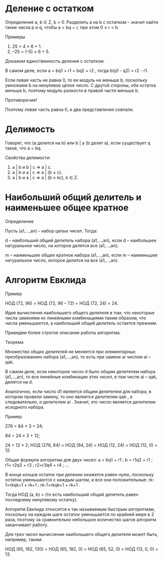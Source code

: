 
# Деление с остатком

Определение a, b ∈ Z, b > 0.
Разделить a на b с остатком – значит найти такие числа p и q, чтобы a = bq + r, при этом 0 ≤  r < b.

Примеры

1. 25 = 4 × 6 + 1.
2. –25 = (–5) × 6 + 5.

Докажем единственность деления с остатком.

В самом деле, если a = bq1 + r1 = bq2 + r2 , тогда b(q1 - q2) = r2 - r1.

Если левая часть не равна 0, то ее модуль не меньше b, поскольку умножаем b на ненулевое целое число. С другой стороны, оба остатка меньше b, поэтому модуль разности в правой части меньше b.

Противоречие!

Поэтому левая часть равна 0, и два представления совпали.

# Делимость

Говорят, что (a делится на b) или b | a (b делит a), если существует q такое, что a = bq.

Свойства делимости:

1. a | b и b | c ⇒ a | c.
2. a | b и a | c ⇒ a | (b ± c).
3. a | b и a | c ⇒ a | (b ± kc), k ∈ Z.

# Наибольший общий делитель и наименьшее общее кратное

Определение

Пусть (a1,...,an) – набор целых чисел. Тогда:

d – наибольший общий делитель набора (a1,...,an), если d – наибольшее натуральное число, на которое делятся все (a1,...,an);

m – наименьшее общее кратное набора (a1,...,an), если m – наименьшее натуральное число, которое делится на все (a1,...,an).

# Алгоритм Евклида

Пример

НОД (72, 96) = НОД (72, 96 – 72) = НОД (72, 24) = 24.

Идея вычисления наибольшего общего делителя в том, что некоторые числа заменяем их линейными комбинациями таким образом, что числа уменьшаются, а наибольший общий делитель остается прежним.

Приведем более строгое описание работы алгоритма.

Теорема

Множество общих делителей не меняется при элементарных преобразованиях набора (a1,...,an), то есть при замене ai числом ai – qak.

В самом деле, если некоторое число d было общим делителем набора (a1,...,an), то все линейные комбинации этих чисел, в том числе ai – qak, делятся на d.

Аналогично, если число d1 является общим делителем для набора, в котором провели замену, то оно является делителем qak , а следовательно, и делителем ai . Значит, это число является делителем исходного набора.

Пример

276 = 84 × 3 + 24;

84 = 24 × 3 + 12;

24 = 12 × 2; НОД (276, 84) = НОД (84, 24) = НОД (12, 24) = НОД (12, 0) = 12.

Общая формула алгоритма для двух чисел:
a = bq1 + r1 ;
b = r1q2 + r1 ;
r1= r2q3 + r3 ;
r2=r3q4 + r4 ;
…

В конце концов остаток при делении окажется равен нулю, поскольку остатки уменьшаются с каждым шагом, и все они положительные:
rk-1=rkqk+1 + rk+1 ;
rk-1=rkqk+1 + rk+1 .

Тогда НОД (a, b) = (то есть наибольший общий делитель равен последнему ненулевому остатку).

Алгоритм Евклида относится к так называемым быстрым алгоритмам, поскольку на каждом шаге остаток уменьшается по крайней мере в 2 раза, поэтому за сравнительно небольшое количество шагов алгоритм заканчивает работу.

Для трех чисел вычисление наибольшего общего делителя может быть, например, таким:

НОД (65, 182, 130) = НОД (65, 182, 0) = НОД (65, 52, 0) = НОД (13, 0, 0) = 13.
